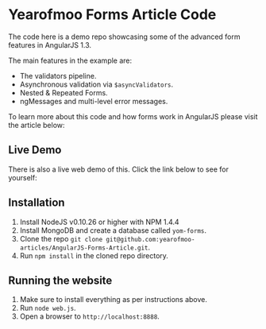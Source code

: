 # Yearofmoo Forms Article Code

The code here is a demo repo showcasing some of the advanced form features in AngularJS 1.3.

The main features in the example are:
- The validators pipeline.
- Asynchronous validation via `$asyncValidators`.
- Nested & Repeated Forms.
- ngMessages and multi-level error messages.

To learn more about this code and how forms work in AngularJS please visit the article below:

<!--
http://www.yearofmoo.com/2014/09/taming-forms-in-angularjs-1-3.html
-->

## Live Demo

There is also a live web demo of this. Click the link below to see for yourself:

<!--
http://yearofmoo-angularjs-forms.herokuapp.com/#/
-->

## Installation

1. Install NodeJS v0.10.26 or higher with NPM 1.4.4
2. Install MongoDB and create a database called `yom-forms`.
3. Clone the repo `git clone git@github.com:yearofmoo-articles/AngularJS-Forms-Article.git`.
4. Run `npm install` in the cloned repo directory.

## Running the website

1. Make sure to install everything as per instructions above.
2. Run `node web.js`.
3. Open a browser to `http://localhost:8888`.

